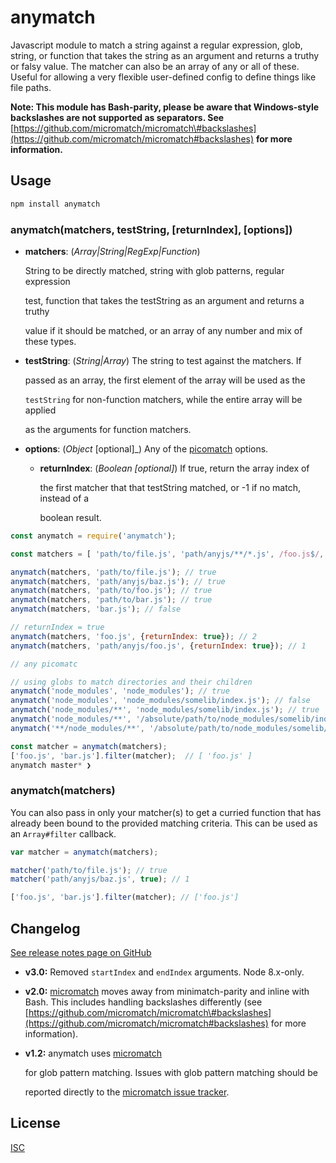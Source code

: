 # anymatch

Javascript module to match a string against a regular expression, glob, string, or function that takes the string as an argument and returns a truthy or falsy value. The matcher can also be an array of any or all of these. Useful for allowing a very flexible user-defined config to define things like file paths.

**Note: This module has Bash-parity, please be aware that Windows-style backslashes are not supported as separators. See** [https://github.com/micromatch/micromatch\#backslashes](https://github.com/micromatch/micromatch#backslashes) **for more information.**

## Usage

```bash
npm install anymatch
```

### anymatch\(matchers, testString, \[returnIndex\], \[options\]\)

* **matchers**: \(_Array\|String\|RegExp\|Function_\)

  String to be directly matched, string with glob patterns, regular expression

  test, function that takes the testString as an argument and returns a truthy

  value if it should be matched, or an array of any number and mix of these types.

* **testString**: \(_String\|Array_\) The string to test against the matchers. If

  passed as an array, the first element of the array will be used as the

  `testString` for non-function matchers, while the entire array will be applied

  as the arguments for function matchers.

* **options**: \(_Object_ \[optional\]\_\) Any of the [picomatch](https://github.com/micromatch/picomatch#options) options.
  * **returnIndex**: \(_Boolean \[optional\]_\) If true, return the array index of

    the first matcher that that testString matched, or -1 if no match, instead of a

    boolean result.

```javascript
const anymatch = require('anymatch');

const matchers = [ 'path/to/file.js', 'path/anyjs/**/*.js', /foo.js$/, string => string.includes('bar') && string.length > 10 ] ;

anymatch(matchers, 'path/to/file.js'); // true
anymatch(matchers, 'path/anyjs/baz.js'); // true
anymatch(matchers, 'path/to/foo.js'); // true
anymatch(matchers, 'path/to/bar.js'); // true
anymatch(matchers, 'bar.js'); // false

// returnIndex = true
anymatch(matchers, 'foo.js', {returnIndex: true}); // 2
anymatch(matchers, 'path/anyjs/foo.js', {returnIndex: true}); // 1

// any picomatc

// using globs to match directories and their children
anymatch('node_modules', 'node_modules'); // true
anymatch('node_modules', 'node_modules/somelib/index.js'); // false
anymatch('node_modules/**', 'node_modules/somelib/index.js'); // true
anymatch('node_modules/**', '/absolute/path/to/node_modules/somelib/index.js'); // false
anymatch('**/node_modules/**', '/absolute/path/to/node_modules/somelib/index.js'); // true

const matcher = anymatch(matchers);
['foo.js', 'bar.js'].filter(matcher);  // [ 'foo.js' ]
anymatch master* ❯
```

### anymatch\(matchers\)

You can also pass in only your matcher\(s\) to get a curried function that has already been bound to the provided matching criteria. This can be used as an `Array#filter` callback.

```javascript
var matcher = anymatch(matchers);

matcher('path/to/file.js'); // true
matcher('path/anyjs/baz.js', true); // 1

['foo.js', 'bar.js'].filter(matcher); // ['foo.js']
```

## Changelog

[See release notes page on GitHub](https://github.com/micromatch/anymatch/releases)

* **v3.0:** Removed `startIndex` and `endIndex` arguments. Node 8.x-only.
* **v2.0:** [micromatch](https://github.com/jonschlinkert/micromatch) moves away from minimatch-parity and inline with Bash. This includes handling backslashes differently \(see [https://github.com/micromatch/micromatch\#backslashes](https://github.com/micromatch/micromatch#backslashes) for more information\).
* **v1.2:** anymatch uses [micromatch](https://github.com/jonschlinkert/micromatch)

  for glob pattern matching. Issues with glob pattern matching should be

  reported directly to the [micromatch issue tracker](https://github.com/jonschlinkert/micromatch/issues).

## License

[ISC](https://raw.github.com/micromatch/anymatch/master/LICENSE)

